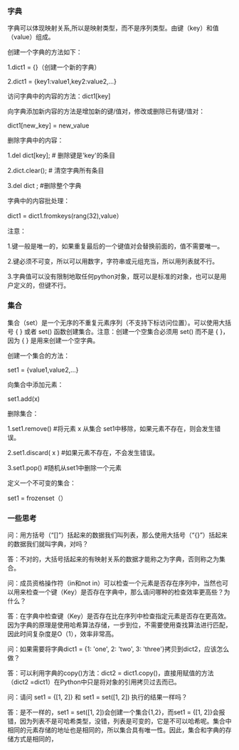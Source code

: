 ﻿### 字典
字典可以体现映射关系,所以是映射类型，而不是序列类型。由键（key）和值（value）组成。

创建一个字典的方法如下：

1.dict1 = {}（创建一个新的字典）

2.dict1 = {key1:value1,key2:value2,...}

访问字典中的内容的方法：dict1[key]

向字典添加新内容的方法是增加新的键/值对，修改或删除已有键/值对：

dict1[new_key] = new_value

删除字典中的内容：

1.del dict[key]; # 删除键是'key'的条目

2.dict.clear();     # 清空字典所有条目

3.del dict ;   #删除整个字典 
     
字典中的内容批处理：

dict1 = dict1.fromkeys(rang(32),value）

注意：

1.键一般是唯一的，如果重复最后的一个键值对会替换前面的，值不需要唯一。

2.键必须不可变，所以可以用数字，字符串或元组充当，所以用列表就不行。

3.字典值可以没有限制地取任何python对象，既可以是标准的对象，也可以是用户定义的，但键不行。


### 集合
集合（set）是一个无序的不重复元素序列（不支持下标访问位置）。可以使用大括号 { } 或者 set() 函数创建集合。注意：创建一个空集合必须用 set() 而不是 { }，因为 { } 是用来创建一个空字典。


创建一个集合的方法：

set1 = {value1,value2,...}

向集合中添加元素：

set1.add(x)

删除集合：

1.set1.remove()  #将元素 x 从集合 set1中移除，如果元素不存在，则会发生错误。


2.set1.discard( x )   #如果元素不存在，不会发生错误。

3.set1.pop()  #随机从set1中删除一个元素

定义一个不可变的集合：

set1 = frozenset（）


### 一些思考
问：用方括号（“[]”）括起来的数据我们叫列表，那么使用大括号（“{}”）括起来的数据我们就叫字典，对吗？

答：不对的，大括号括起来的有映射关系的数据才能称之为字典，否则称之为集合。

问：成员资格操作符（in和not in）可以检查一个元素是否存在序列中，当然也可以用来检查一个键（Key）是否存在字典中，那么请问哪种的检查效率更高些？为什么？

答：在字典中检查键（Key）是否存在比在序列中检查指定元素是否存在更高效。因为字典的原理是使用哈希算法存储，一步到位，不需要使用查找算法进行匹配，因此时间复杂度是O（1），效率非常高。

问：如果需要将字典dict1 = {1: 'one', 2: 'two', 3: 'three'}拷贝到dict2，应该怎么做？

答：可以利用字典的copy()方法：dict2 = dict1.copy()，直接用赋值的方法（dict2 =dict1）在Python中只是将对象的引用拷贝过去而已。

问：请问 set1 = {[1, 2]} 和 set1 = set([1, 2]) 执行的结果一样吗？

答：是不一样的，set1 = set([1, 2])会创建一个集合{1,2}，而set1 = {[1, 2]}会报错，因为列表不是可哈希类型，没错，列表是可变的，它是不可以哈希呢。集合中相同的元素存储的地址也是相同的，所以集合具有唯一性。因此，集合和字典的存储方式是相同的，